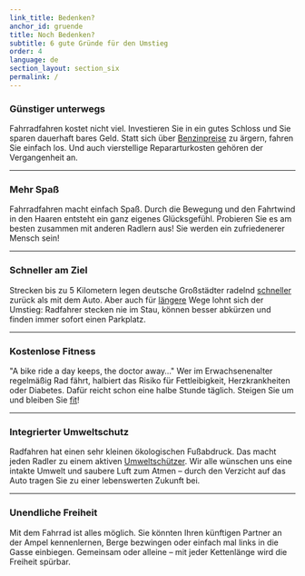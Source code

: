 ```yaml
---
link_title: Bedenken?
anchor_id: gruende
title: Noch Bedenken?
subtitle: 6 gute Gründe für den Umstieg
order: 4
language: de
section_layout: section_six
permalink: /
---
```


### Günstiger unterwegs
Fahrradfahren kostet nicht viel. Investieren Sie in ein gutes Schloss und Sie sparen dauerhaft bares Geld. Statt sich über [Benzinpreise](http://www.zukunft-mobilitaet.net/2487/strassenverkehr/die-wahren-kosten-eines-kilometers-autofahrt/) zu ärgern, fahren Sie einfach los. Und auch vierstellige Repararturkosten gehören der Vergangenheit an.

***

### Mehr Spaß
Fahrradfahren macht einfach Spaß. Durch die Bewegung und den Fahrtwind in den Haaren entsteht ein ganz eigenes Glücksgefühl. Probieren Sie es am besten zusammen mit anderen Radlern aus! Sie werden ein zufriedenerer Mensch sein!

***

### Schneller am Ziel
Strecken bis zu 5 Kilometern legen deutsche Großstädter radelnd [schneller](http://www.umweltbundesamt.de/themen/verkehr-laerm/nachhaltige-mobilitaet/radverkehr#textpart-2) zurück als mit dem Auto. Aber auch für [längere](http://www.urbanist-magazin.de/2015/06/das-konzept-der-effektiven-geschwindigkeit/) Wege lohnt sich der Umstieg: Radfahrer stecken nie im Stau, können besser abkürzen und finden immer sofort einen Parkplatz.

***

### Kostenlose Fitness
"A bike ride a day keeps, the doctor away…"
Wer im Erwachsenenalter regelmäßig Rad fährt, halbiert das Risiko für Fettleibigkeit, Herzkrankheiten oder Diabetes. Dafür reicht schon eine halbe Stunde täglich. Steigen Sie um und bleiben Sie [fit](http://www.adfc.de/gesundheit/gesund-bleiben/die-effekte-regelmaessigen-radfahrens/seite-1-die-effekte-regelmaessigen-radfahrens-8211-uebersicht)!

***

### Integrierter Umweltschutz
Radfahren hat einen sehr kleinen ökologischen Fußabdruck. Das macht jeden Radler zu einem aktiven [Umweltschützer](http://www.umweltbundesamt.de/themen/verkehr-laerm/nachhaltige-mobilitaet/radverkehr#textpart-4). Wir alle wünschen uns eine intakte Umwelt und saubere Luft zum Atmen – durch den Verzicht auf das Auto tragen Sie zu einer lebenswerten Zukunft bei.

***

### Unendliche Freiheit
Mit dem Fahrrad ist alles möglich. Sie könnten Ihren künftigen Partner an der Ampel kennenlernen, Berge bezwingen oder einfach mal links in die Gasse einbiegen. Gemeinsam oder alleine – mit jeder Kettenlänge wird die Freiheit spürbar.
